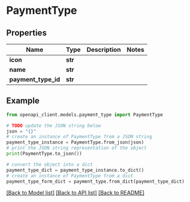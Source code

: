 # PaymentType


## Properties

Name | Type | Description | Notes
------------ | ------------- | ------------- | -------------
**icon** | **str** |  | 
**name** | **str** |  | 
**payment_type_id** | **str** |  | 

## Example

```python
from openapi_client.models.payment_type import PaymentType

# TODO update the JSON string below
json = "{}"
# create an instance of PaymentType from a JSON string
payment_type_instance = PaymentType.from_json(json)
# print the JSON string representation of the object
print(PaymentType.to_json())

# convert the object into a dict
payment_type_dict = payment_type_instance.to_dict()
# create an instance of PaymentType from a dict
payment_type_form_dict = payment_type.from_dict(payment_type_dict)
```
[[Back to Model list]](../README.md#documentation-for-models) [[Back to API list]](../README.md#documentation-for-api-endpoints) [[Back to README]](../README.md)


